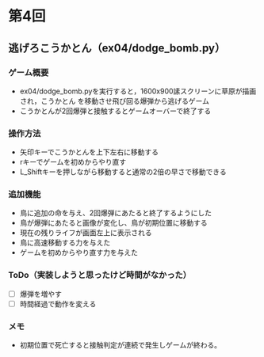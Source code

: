 # 第4回
## 逃げろこうかとん（ex04/dodge_bomb.py）
### ゲーム概要
- ex04/dodge_bomb.pyを実行すると，1600x900䛾スクリーンに草原が描画され，こうかとん
を移動させ飛び回る爆弾から逃げるゲーム
- こうかとんが2回爆弾と接触するとゲームオーバーで終了する
### 操作方法
- 矢印キーでこうかとんを上下左右に移動する
- rキーでゲームを初めからやり直す
- L_Shiftキーを押しながら移動すると通常の2倍の早さで移動できる
### 追加機能
- 鳥に追加の命を与え、2回爆弾にあたると終了するようにした
- 鳥が爆弾にあたると画像が変化し、鳥が初期位置に移動する
- 現在の残りライフが画面左上に表示される
- 鳥に高速移動する力を与えた
- ゲームを初めからやり直す力を与えた
### ToDo（実装しようと思ったけど時間がなかった）
- [ ] 爆弾を増やす
- [ ] 時間経過で動作を変える
### メモ
- 初期位置で死亡すると接触判定が連続で発生しゲームが終わる。